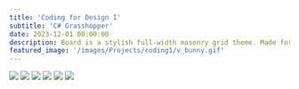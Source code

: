 ```yaml
---
title: 'Coding for Design I'
subtitle: 'C# Grasshopper'
date: 2023-12-01 00:00:00
description: Board is a stylish full-width masonry grid theme. Made for designers, artists, photographers and developers to show off their best work.
featured_image: '/images/Projects/coding1/v_bunny.gif'
---
```


<div class="gallery" data-columns="3">
	<img src="{{site.baseurl}}/images/Projects/coding1/v_bunny.gif">
	<img src="{{site.baseurl}}/images/Projects/coding1/c_bunny.gif">
    <img src="{{site.baseurl}}/images/Projects/coding1/contour_density.gif">
    <img src="{{site.baseurl}}/images/Projects/coding1/contour1p.gif">
    <img src="{{site.baseurl}}/images/Projects/coding1/contour2p.gif">
    <img src="{{site.baseurl}}/images/Projects/coding1/v_count_tol1.gif">
</div>

